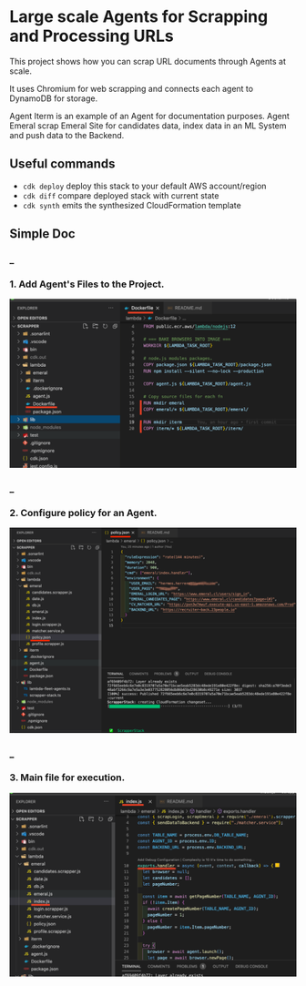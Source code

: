 # Large scale Agents for Scrapping and Processing URLs

This project shows how you can scrap URL documents through Agents at scale.

It uses Chromium for web scrapping and connects each agent to DynamoDB for storage.

Agent Iterm is an example of an Agent for documentation purposes.
Agent Emeral scrap Emeral Site for candidates data, index data in an ML System and push data to the Backend.

## Useful commands

- `cdk deploy` deploy this stack to your default AWS account/region
- `cdk diff` compare deployed stack with current state
- `cdk synth` emits the synthesized CloudFormation template

## Simple Doc

### \_

### 1. Add Agent's Files to the Project.

![picture](https://github.com/hlherrera/agents-fleet/blob/main/doc/project.png)

### \_

### 2. Configure policy for an Agent.

![picture](https://github.com/hlherrera/agents-fleet/blob/main/doc/config.png)

### \_

### 3. Main file for execution.

![picture](https://github.com/hlherrera/agents-fleet/blob/main/doc/main.png)
